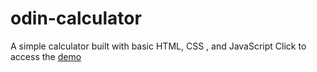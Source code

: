# odin-calculator

A simple calculator built with basic HTML, CSS , and JavaScript
Click to access the [demo](https://zeff2421.github.io/odin-calculator/) 